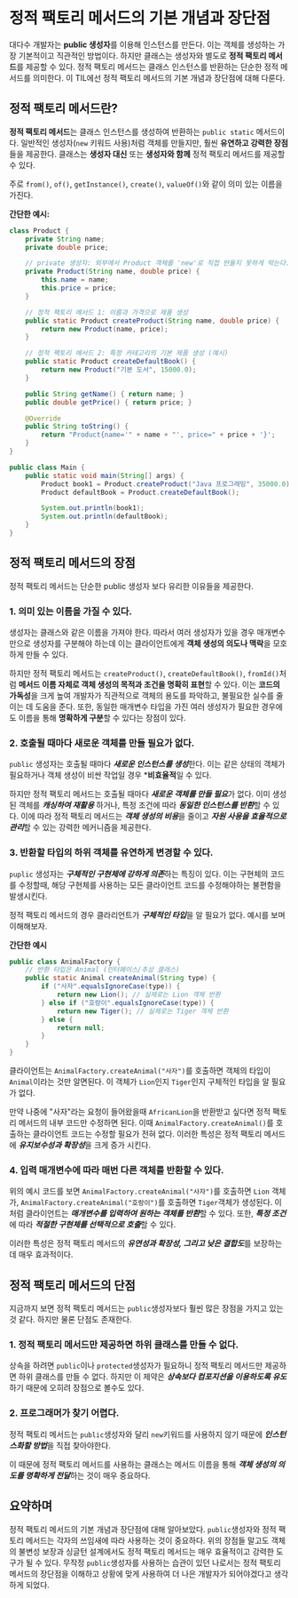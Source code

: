 # 정적 팩토리 메서드의 기본 개념과 장단점

대다수 개발자는 **public 생성자**를 이용해 인스턴스를 만든다. 이는 객체를 생성하는 가장 기본적이고 직관적인 방법이다. 하지만 클래스는 생성자와 별도로 **정적 팩토리 메서드**를 제공할 수 있다. 정적 팩토리 메서드는 클래스 인스턴스를 반환하는 단순한 정적 메서드를 의미한다. 이 TIL에선 정적 팩토리 메서드의 기본 개념과 장단점에 대해 다룬다.

## 정적 팩토리 메서드란?

**정적 팩토리 메서드**는 클래스 인스턴스를 생성하여 반환하는 `public static` 메서드이다. 일반적인 생성자(`new` 키워드 사용)처럼 객체를 만들지만, 훨씬 **유연하고 강력한 장점**들을 제공한다. 클래스는 **생성자 대신** 또는 **생성자와 함께** 정적 팩토리 메서드를 제공할 수 있다.

주로 `from()`, `of()`, `getInstance()`, `create()`, `valueOf()`와 같이 의미 있는 이름을 가진다.

**간단한 예시:**

```java
class Product {
    private String name;
    private double price;

    // private 생성자: 외부에서 Product 객체를 'new'로 직접 만들지 못하게 막는다.
    private Product(String name, double price) {
        this.name = name;
        this.price = price;
    }

    // 정적 팩토리 메서드 1: 이름과 가격으로 제품 생성
    public static Product createProduct(String name, double price) {
        return new Product(name, price);
    }

    // 정적 팩토리 메서드 2: 특정 카테고리의 기본 제품 생성 (예시)
    public static Product createDefaultBook() {
        return new Product("기본 도서", 15000.0);
    }

    public String getName() { return name; }
    public double getPrice() { return price; }

    @Override
    public String toString() {
        return "Product{name='" + name + "', price=" + price + '}';
    }
}

public class Main {
    public static void main(String[] args) {
        Product book1 = Product.createProduct("Java 프로그래밍", 35000.0);
        Product defaultBook = Product.createDefaultBook();

        System.out.println(book1);
        System.out.println(defaultBook);
    }
}
```

## 정적 팩토리 메서드의 장점

정적 팩토리 메서드는 단순한 public 생성자 보다 유리한 이유들을 제공한다.

### 1. 의미 있는 이름을 가질 수 있다.
생성자는 클래스와 같은 이름을 가져야 한다. 따라서 여러 생성자가 있을 경우 매개변수만으로 생성자를 구분해야 하는데 이는 클라이언트에게 **객체 생성의 의도나 맥락**을 모호하게 만들 수 있다.

하지만 정적 팩토리 메서드는 `createProduct()`, `createDefaultBook()`, `fromId()`처럼 **메서드 이름 자체로 객체 생성의 목적과 조건을 명확히 표현**할 수 있다. 이는 **코드의 가독성**을 크게 높여 개발자가 직관적으로 객체의 용도를 파악하고, 불필요한 실수를 줄이는 데 도움을 준다. 또한, 동일한 매개변수 타입을 가진 여러 생성자가 필요한 경우에도 이름을 통해 **명확하게 구분**할 수 있다는 장점이 있다.

### 2. 호출될 때마다 새로운 객체를 만들 필요가 없다.
`public` 생성자는 호출될 때마다 ***새로운 인스턴스를 생성***한다. 이는 같은 상태의 객체가 필요하거나 객체 생성이 비싼 작업일 경우 ***비효율적**일 수 있다.

하지만 정적 팩토리 메서드는 호출될 때마다 ***새로운 객체를 만들 필요***가 없다. 이미 생성된 객체를 ***캐싱하여 재활용*** 하거나, 특정 조건에 따라 ***동일한 인스턴스를 반환***할 수 있다. 이에 따라 정적 팩토리 메서드는 ***객체 생성의 비용***을 줄이고 ***자원 사용을 효율적으로 관리***할 수 있는 강력한 메커니즘을 제공한다.

### 3. 반환할 타입의 하위 객체를 유연하게 변경할 수 있다.

`puplic` 생성자는 ***구체적인 구현체에 강하게 의존***하는 특징이 있다. 이는 구현체의 코드를 수정할때, 해당 구현체를 사용하는 모든 클라이언트 코드를 수정해야하는 불편함을 발생시킨다.

정적 팩토리 메서드의 경우 클라리언트가 ***구체적인 타입***을 알 필요가 없다. 예시를 보며 이해해보자.

**간단한 예시**

```java
public class AnimalFactory {
    // 반환 타입은 Animal (인터페이스/추상 클래스)
    public static Animal createAnimal(String type) {
        if ("사자".equalsIgnoreCase(type)) {
            return new Lion(); // 실제로는 Lion 객체 반환
        } else if ("호랑이".equalsIgnoreCase(type)) {
            return new Tiger(); // 실제로는 Tiger 객체 반환
        } else {
            return null;
        }
    }
}
```
클라이언트는 `AnimalFactory.createAnimal("사자")`를 호출하면 객체의 타입이 `Animal`이라는 것만 알면된다. 이 객체가 `Lion`인지 `Tiger`인지 구체적인 타입을 알 필요가 없다.

만약 나중에 "사자"라는 요청이 들어왔을때 `AfricanLion`을 반환받고 싶다면 정적 팩토리 메서드의 내부 코드만 수정하면 된다. 이때 `AnimalFactory.createAnimal()`를 호출하는 클라이언트 코드는 수정할 필요가 전혀 없다. 이러한 특성은 정적 팩토리 메서드에 ***유지보수성과 확장성***을 크게 증가 시킨다.

### 4. 입력 매개변수에 따라 매번 다른 객체를 반환할 수 있다.

위의 예시 코드를 보면 `AnimalFactory.createAnimal("사자")`를 호출하면 `Lion` 객체가, `AnimalFactory.createAnimal("호랑이")`를 호출하면 `Tiger`객체가 생성된다. 이처럼 클라이언트는 ***매개변수를 입력하여 원하는 객체를 반환***할 수 있다. 또한, ***특정 조건***에 따라 ***적절한 구현체를 선택적으로 호출***할 수 있다. 

이러한 특성은 정적 팩토리 메서드의 ***유연성과 확장성, 그리고 낮은 결합도***를 보장하는데 매우 효과적이다.

## 정적 팩토리 메서드의 단점 

지금까지 보면 정적 팩토리 메서드는 `public`생성자보다 훨씬 많은 장점을 가지고 있는것 같다. 하지만 물론 단점도 존재한다.

### 1. 정적 팩토리 메서드만 제공하면 하위 클래스를 만들 수 없다.

상속을 하려면 `public`이나 `protected`생성자가 필요하니 정적 팩토리 메서드만 제공하면 하위 클래스를 만들 수 없다. 하지만 이 제약은 ***상속보다 컴포지션을 이용하도록 유도***하기 때문에 오히려 장점으로 볼수도 있다.

### 2. 프로그래머가 찾기 어렵다.

정적 팩토리 메서드는 `public`생성자와 달리 `new`키워드를 사용하지 않기 때문에 ***인스턴스화할 방법***을 직접 찾아야한다.

이 때문에 정적 팩토리 메서드를 사용하는 클래스는 메서드 이름을 통해 ***객체 생성의 의도를 명확하게 전달***하는 것이 매우 중요하다.

## 요약하며

정적 팩토리 메서드의 기본 개념과 장단점에 대해 알아보았다. `public`생성자와 정적 팩토리 메서드는 각자의 쓰임새에 따라 사용하는 것이 중요하다. 위의 장점들 말고도 객체의 불변성 보장과 싱글턴 설계에서도 정적 팩토리 메서드는 매우 효율적이고 강력한 도구가 될 수 있다. 무작정 `public`생성자를 사용하는 습관이 있던 나로서는 정적 팩토리 메서드의 장단점을 이해하고 상황에 맞게 사용하여 더 나은 개발자가 되어야겠다고 생각하게 되었다.
